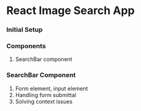 # React Image Search App

### Initial Setup

### Components

1.  SearchBar component

### SearchBar Component

1. Form element, input element
2. Handling form submittal
3. Solving context issues
